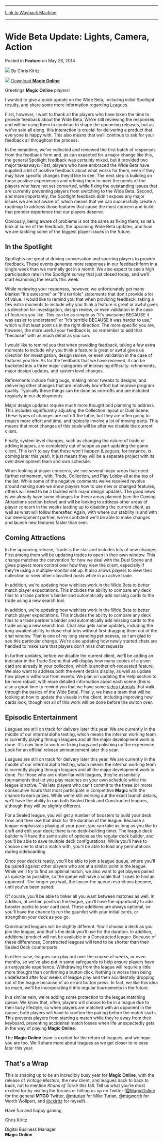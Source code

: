 
---
[Link to Wayback Machine](https://web.archive.org/web/20220520230718/https://magic.wizards.com/en/articles/archive/wide-beta-update-lights-camera-action-2014-05-26)

[_metadata_:author]:- "Chris Kiritz"
[_metadata_:description]:- "Download Magic Online Greetings Magic Online players! I wanted to give a quick update on the Wide Beta, including initial Spotlight results, and share some more information regarding Leagues. First, however, I want to thank all the players who have taken the time to provide feedback about the Wide Beta. We're still reviewing the responses and will be using them to continue to"
[_metadata_:generator]:- "Drupal 7 (http://drupal.org)"
[_metadata_:node]:- "687566"
[_metadata_:publish_date]:- "2014-05-26"
[_metadata_:source]:- "div-main-content"
[_metadata_:title]:- "Wide Beta Update: Lights, Camera, Action"
[_metadata_:wayback_capture_timestamp]:- "2022-05-20 23:07:18"
[_metadata_:wayback_raw_url]:- "https://web.archive.org/web/20220520230718id_/https://magic.wizards.com/en/articles/archive/wide-beta-update-lights-camera-action-2014-05-26"
[_metadata_:wayback_url]:- "https://magic.wizards.com/en/articles/archive/wide-beta-update-lights-camera-action-2014-05-26"
---


Wide Beta Update: Lights, Camera, Action
========================================



 Posted in **Feature**
 on May 26, 2014 






![](https://media.magic.wizards.com/styles/auth_small/public/images/hero/wizardslogo_thumb.jpg)
By Chris Kiritz













![](https://media.magic.wizards.com/image_legacy_migration/mtg/images/digital/magiconline/MTGOlogoreduced.png)
[Download ******Magic**  Online****](https://accounts.onlinegaming.wizards.com/) 


Greetings **Magic Online** players!



I wanted to give a quick update on the Wide Beta, including initial Spotlight results, and share some more information regarding Leagues.


First, however, I want to thank all the players who have taken the time to provide feedback about the Wide Beta. We're still reviewing the responses and will be using them to continue to shape the upcoming releases, but as we've said all along, this interaction is crucial for delivering a product that everyone is happy with. This also means that we'll continue to ask for your feedback all throughout the process.


In the meantime, we've collected and reviewed the first batch of responses from the feedback form and, as can expected for a major change like this, the general Spotlight feedback was certainly mixed, but it provided two major takeaways. First, players who have embraced the Wide Beta have supplied a lot of positive feedback about what works for them, even if they may have specific changes they’d like to see. The next step is building on those positive experiences and refining them to meet the needs of the players who have not yet converted, while fixing the outstanding issues that are currently preventing players from switching to the Wide Beta. Second, and more importantly, the Spotlight feedback didn’t expose any major issues we are not aware of, which means that we can successfully create a roadmap to address those features that cause the most concern and build that premier experience that our players deserve.


Obviously, being aware of problems is not the same as fixing them, so let's look at some of the feedback, the upcoming Wide Beta updates, and how we are tackling some of the biggest player issues in the future.


In the Spotlight
----------------


Spotlights are great at driving conversation and spurring players to provide feedback. These events generate more responses in our feedback form in a single week than we normally get in a month. We also expect to see a high participation rate in the Spotlight survey that just closed today, and we'll start examining the results this week.


While reviewing your responses, however, we unfortunately get many blanket "It's awesome" or "It's terrible" statements that don't provide a lot of value. I would like to remind you that when providing feedback, taking a few extra moments to include why you think a feature is great or awful gives us direction for investigation, design review, or even validation in the case of features you like. This can be as simple as "It's awesome BECAUSE it was easier to understand" or "It's terrible BECAUSE it was harder to use," which will at least point us in the right direction. The more specific you are, however, the more useful your feedback is, so remember to add that "because" with as much detail as you can.


I would like to remind you that when providing feedback, taking a few extra moments to include why you think a feature is great or awful gives us direction for investigation, design review, or even validation in the case of features you like.
As for the feedback that we have received, it can be bucketed into a three major categories of increasing difficulty: refinements, major design updates, and system level changes.


Refinements include fixing bugs, making minor tweaks to designs, and delivering other changes that are relatively low effort but improve program quality. Typically these things can be done as one-offs and are included regularly in our deployments.


Major design updates require much more thought and planning to address. This includes significantly adjusting the Collection layout or Duel Scene. These types of changes are not off the table, but they are often going to require more effort and time, and typically involve a lot of moving parts. This means that most changes of this scale will be after we disable the current client.


Finally, system level changes, such as changing the nature of trade or adding leagues, are completely out of scope as part updating the game client. This isn't to say that these won't happen (Leagues, for instance, is coming later this year), it just means they will be a separate project with its own development team and own schedule.


When looking at player concerns, we see several major areas that need further refinement, with, Trade, Collection, and Play Lobby all at the top of the list. While some of the negative comments we've received revolve around making sure we show players how to use new or changed features, others will need to be a tackled with major design updates. The good news is we already have some changes for these areas planned (see the Coming Attractions section below) and will be looking to address other areas of player concern in the weeks leading up to disabling the current client, as well as what will follow thereafter. Again, with where our stability is and with our development partner, we're confident we'll be able to make changes and launch new features faster than ever.


Coming Attractions
------------------


In the upcoming release, Trade is the star and includes lots of new changes. First among them will be updating trades to open in their own window. This change matches the convention for how we deal with the Duel Scene and gives players more control over how they view the client, especially if they're using a multiple-monitor set up. It also allows players to view their collection or view other classified posts while in an active trade.


In addition, we're updating how wishlists work in the Wide Beta to better match player expectations. This includes the ability to compare any deck files to a trade partner's binder and automatically add missing cards to the trade using a new search tool.


In addition, we're updating how wishlists work in the Wide Beta to better match player expectations. This includes the ability to compare any deck files to a trade partner's binder and automatically add missing cards to the trade using a new search tool.
Chat also gets some updates, including the long-awaited ability to close chat tabs without first dragging them out of the chat window. That is one of my long standing pet peeves, so I am glad to see this particular change. We're also updating how newly started chats are handled to make sure that players don't miss chat requests.


In further updates, before we disable the current client, we'll be adding an indicator in the Trade Scene that will display how many copies of a given card are already in your collection, which is another oft-requested feature. We also want to address both the event details display, as well as update how players withdraw from events. We plan on updating the Help section to be more robust, with more detailed information about each scene (this is also a good time to remind you that we have some [video tutorials](http://www.wizards.com/Magic/digital/magiconline.aspx?x=mtg/digital/magiconline/magiconlineusage) that walk through the basics of the Wide Beta). Finally, we have a team that will be looking at how to update the visuals in the client, including improving how cards look, though not all of this work will be done before the switch over.


Episodic Entertainment
----------------------


Leagues are still on track for delivery later this year. We are currently in the middle of our internal alpha testing, which means the internal working team is currently playing through leagues and all the major development work is done. It's now time to work on fixing bugs and polishing up the experience. Look for an official release announcement later this year.


Leagues are still on track for delivery later this year. We are currently in the middle of our internal alpha testing, which means the internal working team is currently playing through leagues and all the major development work is done.
For those who are unfamiliar with leagues, they're essentially tournaments that let you play matches on your own schedule while the league is active. This lets players who can't commit to the three (or more) consecutive hours that most participate in competitive **Magic** with the chance to earn prizes. While we're still working out the exact launch details, we'll have the ability to run both Sealed Deck and Constructed leagues, although they will be slightly different.


For a Sealed league, you will get a number of boosters to build your deck from and then use that deck for the duration of the league. Because a league emphasizes playing at your pace, you can take as long as you like to craft and edit your deck; there is no deck-building timer. The league deck builder will have the same suite of options as the regular deck builder, and you'll be able to save multiple deck configurations. While you'll have to choose one to start a match with, you'll be able to load any permutations during sideboarding.


Once your deck is ready, you'll be able to join a league queue, where you'll be paired against other players who are at a similar point in the league. While we'll try to find an optimal match, we also want to get players paired as quickly as possible, so the queue will have a scale that it uses to find an opponent. The longer you wait, the looser the queue restrictions become, until you've been paired.


Of course, you'll be able to tinker all you want between matches as well. In addition, at certain points in the league, you'll have the opportunity to add booster packs to your card pool. These additions are always optional, so you'll have the chance to run the gauntlet with your initial cards, or strengthen your deck as you go.


Constructed leagues will be slightly different. You'll choose a deck as you join the league, and that's the deck you'll use for the duration. In addition, additional product will not be available in a Constructed league. Because of these differences, Constructed leagues will tend to be shorter than their Sealed Deck counterparts.


In either case, leagues can play out over the course of weeks, or even months, so we've also put in some safeguards to help ensure players have an enjoyable experience. Withdrawing from the league will require a little more thought than confirming a button click. Nothing is worse than being undefeated after four weeks of league play and then accidentally dropping out of the league because of an errant button press. In fact, we like this idea so much, we'll be incorporating it into regular tournaments in the future.


In a similar vein, we're adding some protection to the league matching queue. We know that, often, players will choose to be in a league due to their busy lifestyle, so when players are matched with an opponent in the queue, both players will have to confirm the pairing before the match starts. This prevents players from starting a match while they're away from their keyboard, preventing accidental match losses when life unexpectedly gets in the way of playing **Magic Online**.


The **Magic Online** team is excited for the return of leagues, and we hope you are too. We'll share more about leagues as we get closer to release later this year.


That's a Wrap
-------------


This is shaping up to be an incredibly busy year for **Magic Online**, with the release of *Vintage Masters*, the new client, and leagues back to back to back, not to mention *Khans of Tarkir* this fall. Tell us what you're most excited for by visiting the forums or hitting us up on Twitter ([@MagicOnline](/en/articles/archive/event-coverage/pro-tour-gatecrash-qualifier-season-top-8-standard-decklists-2015-50) for the general **MTGO** Twitter, [@mturian](/en/articles/archive/event-coverage/2008-12-06-0) for Mike Turian, [@mtgworth](https://twitter.com/mtgworth) for Worth Wollpert, and [@ckiritz](https://twitter.com/CKiritz) for myself).


Have fun and happy gaming,


Chris Kiritz  

Digital Business Manager  
**Magic Online**








